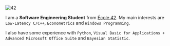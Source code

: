 ![42](https://badgen.net/badge/Born2Code/kvkvkv/blue?cache=86400&icon=https://meta.intra.42.fr/assets/42_logo-7dfc9110a5319a308863b96bda33cea995046d1731cebb735e41b16255106c12.svg)

I am a **Software Engineering Student** from [École 42](https://42.fr). My main interests are `Low-Latency C/C++`, `Econometrics` and `Windows Programming`.

I also have some experience with `Python`, `Visual Basic for Applications + Advanced Microsoft Office Suite` and `Bayesian Statistic`.

